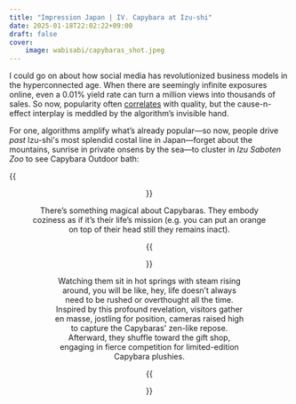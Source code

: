 ```yaml
---
title: "Impression Japan | IV. Capybara at Izu-shi"
date: 2025-01-18T22:02:22+09:00
draft: false
cover:
    image: wabisabi/capybaras_shot.jpeg
---
```


I could go on about how social media has revolutionized business models in the hyperconnected age. When there are seemingly infinite exposures online, even a 0.01% yield rate can turn a million views into thousands of sales. So now, popularity often <u>correlates</u> with quality, but the cause-n-effect interplay is meddled by the algorithm’s invisible hand.

For one, algorithms amplify what’s already popular—so now, people drive *past* Izu-shi's most splendid costal line in Japan—forget about the mountains, sunrise in private onsens by the sea—to cluster in *Izu Saboten Zoo* to see Capybara Outdoor bath:

{{<figure align="center" src="/wabisabi/capybara_bath.jpeg" caption="Yes, Capybaras in the hot springs! Soaked in steaming baths, they really radiate an aura of pure tranquility." width="100%">}}

There’s something magical about Capybaras. They embody coziness as if it’s their life’s mission (e.g. you can put an orange on top of their head still they remains inact).

{{<figure align="center" src="/wabisabi/capybaras_shot.jpeg" caption="Capybaras are essentially pig-like Rodents — xxl guinea pigs. Btw they og from South America." width="100%">}}

Watching them sit in hot springs with steam rising around, you will be like, hey, life doesn’t always need to be rushed or overthought all the time. Inspired by this profound revelation, visitors gather en masse, jostling for position, cameras raised high to capture the Capybaras' zen-like repose. Afterward, they shuffle toward the gift shop, engaging in fierce competition for limited-edition Capybara plushies.

{{<figure align="center" src="/wabisabi/capybara_outdoor_bath_with_people.jpeg" caption="Capybaras in an outdoor onsen — and tourists standing in the wind." width="100%">}}
